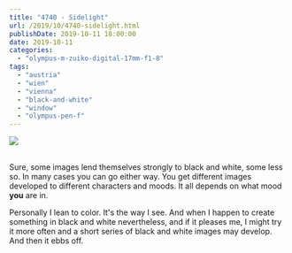 ```yaml
---
title: "4740 - Sidelight"
url: /2019/10/4740-sidelight.html
publishDate: 2019-10-11 18:00:00
date: 2019-10-11
categories: 
  - "olympus-m-zuiko-digital-17mm-f1-8"
tags: 
  - "austria"
  - "wien"
  - "vienna"
  - "black-and-white"
  - "window"
  - "olympus-pen-f"
---
```

<div class="container">
<div class="center"><a target="_blank" href="https://d25zfm9zpd7gm5.cloudfront.net/1200x1200/2018/20180425_122544_lr.jpg"><img class="webfeedsFeaturedVisual" src="https://d25zfm9zpd7gm5.cloudfront.net/0600x0600/2018/20180425_122544_lr.jpg" /></a></div>
</div>
<br />

Sure, some images lend themselves strongly to black and white, some
less so. In many cases you can go either way. You get different
images developed to different characters and moods. It all depends
on what mood **you** are in.

Personally I lean to color. It's the way I see. And when I happen to
create something in black and white nevertheless, and if it pleases
me, I might try it more often and a short series of black and white
images may develop. And then it ebbs off.